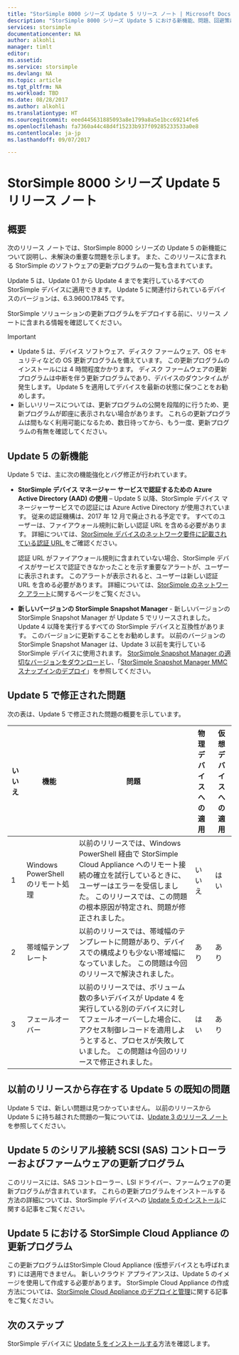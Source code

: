 ```yaml
---
title: "StorSimple 8000 シリーズ Update 5 リリース ノート | Microsoft Docs"
description: "StorSimple 8000 シリーズ Update 5 における新機能、問題、回避策について説明します。"
services: storsimple
documentationcenter: NA
author: alkohli
manager: timlt
editor: 
ms.assetid: 
ms.service: storsimple
ms.devlang: NA
ms.topic: article
ms.tgt_pltfrm: NA
ms.workload: TBD
ms.date: 08/28/2017
ms.author: alkohli
ms.translationtype: HT
ms.sourcegitcommit: eeed445631885093a8e1799a8a5e1bcc69214fe6
ms.openlocfilehash: fa7360a44c48d4f15233b937f09285233533a0e8
ms.contentlocale: ja-jp
ms.lasthandoff: 09/07/2017

---
```

# <a name="storsimple-8000-series-update-5-release-notes"></a>StorSimple 8000 シリーズ Update 5 リリース ノート

## <a name="overview"></a>概要

次のリリース ノートでは、StorSimple 8000 シリーズの Update 5 の新機能について説明し、未解決の重要な問題を示します。 また、このリリースに含まれる StorSimple のソフトウェアの更新プログラムの一覧も含まれています。

Update 5 は、Update 0.1 から Update 4 までを実行しているすべての StorSimple デバイスに適用できます。 Update 5 に関連付けられているデバイスのバージョンは、6.3.9600.17845 です。

StorSimple ソリューションの更新プログラムをデプロイする前に、リリース ノートに含まれる情報を確認してください。

> [!IMPORTANT]
> * Update 5 は、デバイス ソフトウェア、ディスク ファームウェア、OS セキュリティなどの OS 更新プログラムを備えています。 この更新プログラムのインストールには 4 時間程度かかります。 ディスク ファームウェアの更新プログラムは中断を伴う更新プログラムであり、デバイスのダウンタイムが発生します。 Update 5 を適用してデバイスを最新の状態に保つことをお勧めします。
> * 新しいリリースについては、更新プログラムの公開を段階的に行うため、更新プログラムが即座に表示されない場合があります。 これらの更新プログラムは間もなく利用可能になるため、数日待ってから、もう一度、更新プログラムの有無を確認してください。

## <a name="whats-new-in-update-5"></a>Update 5 の新機能

Update 5 では、主に次の機能強化とバグ修正が行われています。

* **StorSimple デバイス マネージャー サービスで認証するための Azure Active Directory (AAD) の使用** – Update 5 以降、StorSimple デバイス マネージャーサービスでの認証には Azure Active Directory が使用されています。 従来の認証機構は、2017 年 12 月で廃止される予定です。 すべてのユーザーは、ファイアウォール規則に新しい認証 URL を含める必要があります。 詳細については、[StorSimple デバイスのネットワーク要件に記載されている認証 URL ](storsimple-8000-system-requirements.md#url-patterns-for-azure-portal)をご確認ください。

    認証 URL がファイアウォール規則に含まれていない場合、StorSimple デバイスがサービスで認証できなかったことを示す重要なアラートが、ユーザーに表示されます。 このアラートが表示されると、ユーザーは新しい認証 URL を含める必要があります。 詳細については、[StorSimple のネットワーク アラート](storsimple-8000-manage-alerts.md#networking-alerts)に関するページをご覧ください。

* **新しいバージョンの StorSimple Snapshot Manager** - 新しいバージョンの StorSimple Snapshot Manager が Update 5 でリリースされました。Update 4 以降を実行するすべての StorSimple デバイスと互換性があります。 このバージョンに更新することをお勧めします。 以前のバージョンの StorSimple Snapshot Manager は、Update 3 以前を実行している StorSimple デバイスに使用されます。 [StorSimple Snapshot Manager の適切なバージョンをダウンロード](https://www.microsoft.com/en-us/download/details.aspx?id=44220)し、「[StorSimple Snapshot Manager MMC スナップインのデプロイ](storsimple-snapshot-manager-deployment.md)」を参照してください。


## <a name="issues-fixed-in-update-5"></a>Update 5 で修正された問題

次の表は、Update 5 で修正された問題の概要を示しています。

| いいえ | 機能 | 問題 | 物理デバイスへの適用 | 仮想デバイスへの適用 |
| --- | --- | --- | --- | --- |
| 1 |Windows PowerShell のリモート処理 |以前のリリースでは、Windows PowerShell 経由で StorSimple Cloud Appliance へのリモート接続の確立を試行しているときに、ユーザーはエラーを受信しました。 このリリースでは、この問題の根本原因が特定され、問題が修正されました。 |いいえ |はい |
| 2 |帯域幅テンプレート |以前のリリースでは、帯域幅のテンプレートに問題があり、デバイスでの構成よりも少ない帯域幅になっていました。 この問題は今回のリリースで解決されました。 |あり |あり |
| 3 |フェールオーバー |以前のリリースでは、ボリューム数の多いデバイスが Update 4 を実行している別のデバイスに対してフェールオーバーした場合に、アクセス制御レコードを適用しようとすると、プロセスが失敗していました。 この問題は今回のリリースで修正されました。 |はい |あり |



## <a name="known-issues-in-update-5-from-previous-releases"></a>以前のリリースから存在する Update 5 の既知の問題

Update 5 では、新しい問題は見つかっていません。 以前のリリースから Update 5 に持ち越された問題の一覧については、[Update 3 のリリース ノート](storsimple-update3-release-notes.md#known-issues-in-update-3)を参照してください。

## <a name="serial-attached-scsi-sas-controller-and-firmware-updates-in-update-5"></a>Update 5 のシリアル接続 SCSI (SAS) コントローラーおよびファームウェアの更新プログラム

このリリースには、SAS コントローラー、LSI ドライバー、ファームウェアの更新プログラムが含まれています。 これらの更新プログラムをインストールする方法の詳細については、StorSimple デバイスへの [Update 5 のインストール](storsimple-8000-install-update-5.md)に関する記事をご覧ください。

## <a name="storsimple-cloud-appliance-updates-in-update-5"></a>Update 5 における StorSimple Cloud Appliance の更新プログラム

この更新プログラムはStorSimple Cloud Appliance (仮想デバイスとも呼ばれます) には適用できません。 新しいクラウド アプライアンスは、Update 5 のイメージを使用して作成する必要があります。 StorSimple Cloud Appliance の作成方法については、[StorSimple Cloud Appliance のデプロイと管理](storsimple-8000-cloud-appliance-u2.md)に関する記事をご覧ください。

## <a name="next-step"></a>次のステップ

StorSimple デバイスに [Update 5 をインストールする](storsimple-8000-install-update-5.md)方法を確認します。


